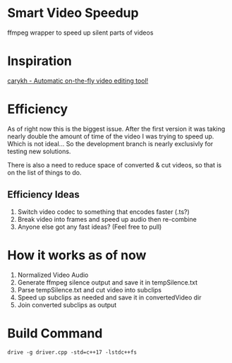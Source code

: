 # Smart Video Speedup

ffmpeg wrapper to speed up silent parts of videos

# Inspiration

[carykh - Automatic on-the-fly video editing tool!](https://www.youtube.com/watch?v=DQ8orIurGxw)

# Efficiency

As of right now this is the biggest issue. After the first version it was taking nearly double the amount of time of the video I was trying to speed up. Which is not ideal... So the development branch is nearly exclusivly for testing new solutions.

There is also a need to reduce space of converted & cut videos, so that is on the list of things to do.

## Efficiency Ideas

1. Switch video codec to something that encodes faster (.ts?)
2. Break video into frames and speed up audio then re-combine
3. Anyone else got any fast ideas? (Feel free to pull)

# How it works as of now

1. Normalized Video Audio
2. Generate ffmpeg silence output and save it in tempSilence.txt
3. Parse tempSilence.txt and cut video into subclips
4. Speed up subclips as needed and save it in convertedVideo dir
5. Join converted subclips as output

# Build Command

`drive -g driver.cpp -std=c++17 -lstdc++fs`
